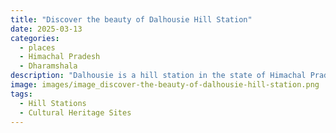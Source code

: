 ```yaml
---
title: "Discover the beauty of Dalhousie Hill Station"
date: 2025-03-13
categories:
  - places
  - Himachal Pradesh
  - Dharamshala
description: "Dalhousie is a hill station in the state of Himachal Pradesh, India. It is situated at an altitude of 2,037 meters (6,700 ft) on the western edge of the Dhauladhar range."
image: images/image_discover-the-beauty-of-dalhousie-hill-station.png
tags: 
  - Hill Stations
  - Cultural Heritage Sites
---
```


